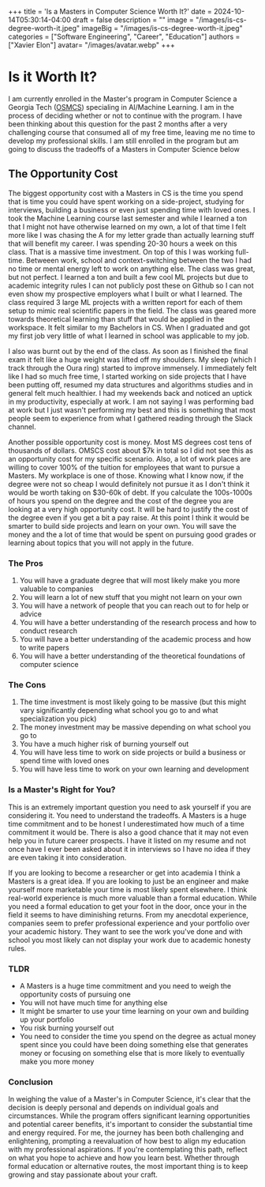 +++
title = 'Is a Masters in Computer Science Worth It?'
date = 2024-10-14T05:30:14-04:00
draft = false
description = ""
image = "/images/is-cs-degree-worth-it.jpeg"
imageBig = "/images/is-cs-degree-worth-it.jpeg"
categories = ["Software Engineering", "Career", "Education"]
authors = ["Xavier Elon"]
avatar= "/images/avatar.webp"
+++

# Is it Worth It?

I am currently enrolled in the Master's program in Computer Science a Georgia Tech ([OSMCS](https://www.omscs.gatech.edu/)) specialing in AI/Machine Learning. I am in the process of deciding whether or not to continue with the program. I have been thinking about this question for the past 2 months after a very challenging course that consumed all of my free time, leaving me no time to develop my professional skills. I am still enrolled in the program but am going to discuss the tradeoffs of a Masters in Computer Science below

## The Opportunity Cost

The biggest opportunity cost with a Masters in CS is the time you spend that is time you could have spent working on a side-project, studying for interviews, building a business or even just spending time with loved ones. I took the Machine Learning course last semester and while I learned a ton that I might not have otherwise learned on my own, a lot of that time I felt more like I was chasing the A for my letter grade than actually learning stuff that will benefit my career. I was spending 20-30 hours a week on this class. That is a massive time investment. On top of this I was working full-time. Betweeen work, school and context-switching between the two I had no time or mental energy left to work on anything else. The class was great, but not perfect. I learned a ton and built a few cool ML projects but due to academic integrity rules I can not publicly post these on Github so I can not even show my prospective employers what I built or what I learned. The class required 3 large ML projects with a written report for each of them setup to mimic real scientific papers in the field. The class was geared more towards theoretical learning than stuff that would be applied in the workspace. It felt similar to my Bachelors in CS. When I graduated and got my first job very little of what I learned in school was applicable to my job.

I also was burnt out by the end of the class. As soon as I finished the final exam it felt like a huge weight was lifted off my shoulders. My sleep (which I track through the Oura ring) started to improve immensely. I immediately felt like I had so much free time, I started working on side projects that I have been putting off, resumed my data structures and algorithms studies and in general felt much healthier. I had my weekends back and noticed an uptick in my productivity, especially at work. I am not saying I was performing bad at work but I just wasn't performing my best and this is something that most people seem to experience from what I gathered reading through the Slack channel.

Another possible opportunity cost is money. Most MS degrees cost tens of thousands of dollars. OMSCS cost about $7k in total so I did not see this as an opportunity cost for my specific scenario. Also, a lot of work places are willing to cover 100% of the tuition for employees that want to pursue a Masters. My workplace is one of those. Knowing what I know now, if the degree were not so cheap I would definitely not pursue it as I don't think it would be worth taking on $30-60k of debt. If you calculate the 100s-1000s of hours you spend on the degree and the cost of the degree you are looking at a very high opportunity cost. It will be hard to justify the cost of the degree even if you get a bit a pay raise. At this point I think it would be smarter to build side projects and learn on your own. You will save the money and the a lot of time that would be spent on pursuing good grades or learning about topics that you will not apply in the future.

### The Pros

1. You will have a graduate degree that will most likely make you more valuable to companies
2. You will learn a lot of new stuff that you might not learn on your own
3. You will have a network of people that you can reach out to for help or advice
4. You will have a better understanding of the research process and how to conduct research
5. You will have a better understanding of the academic process and how to write papers
6. You will have a better understanding of the theoretical foundations of computer science

### The Cons

1. The time investment is most likely going to be massive (but this might vary significantly depending what school you go to and what specialization you pick)
2. The money investment may be massive depending on what school you go to
3. You have a much higher risk of burning yourself out
4. You will have less time to work on side projects or build a business or spend time with loved ones
5. You will have less time to work on your own learning and development

### Is a Master's Right for You?

This is an extremely important question you need to ask yourself if you are considering it. You need to understand the tradeoffs. A Masters is a huge time commitment and to be honest I underestimated how much of a time commitment it would be. There is also a good chance that it may not even help you in future career prospects. I have it listed on my resume and not once have I ever been asked about it in interviews so I have no idea if they are even taking it into consideration.

If you are looking to become a researcher or get into academia I think a Masters is a great idea. If you are looking to just be an engineer and make yourself more marketable your time is most likely spent elsewhere. I think real-world experience is much more valuable than a formal education. While you need a formal education to get your foot in the door, once your in the field it seems to have diminishing returns. From my anecdotal experience, companies seem to prefer professional experience and your portfolio over your academic history. They want to see the work you've done and with school you most likely can not display your work due to academic honesty rules.

### **TLDR**

- A Masters is a huge time commitment and you need to weigh the opportunity costs of pursuing one
- You will not have much time for anything else
- It might be smarter to use your time learning on your own and building up your portfolio
- You risk burning yourself out
- You need to consider the time you spend on the degree as actual money spent since you could have been doing something else that generates money or focusing on something else that is more likely to eventually make you more money

### **Conclusion**

In weighing the value of a Master's in Computer Science, it's clear that the decision is deeply personal and depends on individual goals and circumstances. While the program offers significant learning opportunities and potential career benefits, it's important to consider the substantial time and energy required. For me, the journey has been both challenging and enlightening, prompting a reevaluation of how best to align my education with my professional aspirations. If you're contemplating this path, reflect on what you hope to achieve and how you learn best. Whether through formal education or alternative routes, the most important thing is to keep growing and stay passionate about your craft.
